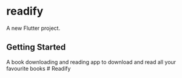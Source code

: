 # readify

A new Flutter project.

## Getting Started
A book downloading and reading app to download and read all your favourite books
#   R e a d i f y 
 
 
